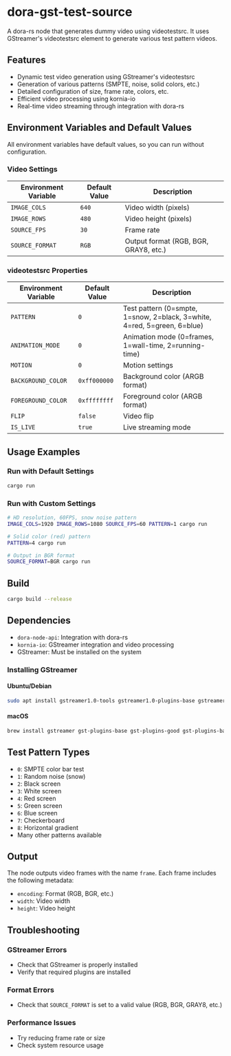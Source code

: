 # dora-gst-test-source

A dora-rs node that generates dummy video using videotestsrc. It uses GStreamer's videotestsrc element to generate various test pattern videos.

## Features

- Dynamic test video generation using GStreamer's videotestsrc
- Generation of various patterns (SMPTE, noise, solid colors, etc.)
- Detailed configuration of size, frame rate, colors, etc.
- Efficient video processing using kornia-io
- Real-time video streaming through integration with dora-rs

## Environment Variables and Default Values

All environment variables have default values, so you can run without configuration.

### Video Settings

| Environment Variable | Default Value | Description |
|---------|-------------|------|
| `IMAGE_COLS` | `640` | Video width (pixels) |
| `IMAGE_ROWS` | `480` | Video height (pixels) |
| `SOURCE_FPS` | `30` | Frame rate |
| `SOURCE_FORMAT` | `RGB` | Output format (RGB, BGR, GRAY8, etc.) |

### videotestsrc Properties

| Environment Variable | Default Value | Description |
|---------|-------------|------|
| `PATTERN` | `0` | Test pattern (0=smpte, 1=snow, 2=black, 3=white, 4=red, 5=green, 6=blue) |
| `ANIMATION_MODE` | `0` | Animation mode (0=frames, 1=wall-time, 2=running-time) |
| `MOTION` | `0` | Motion settings |
| `BACKGROUND_COLOR` | `0xff000000` | Background color (ARGB format) |
| `FOREGROUND_COLOR` | `0xffffffff` | Foreground color (ARGB format) |
| `FLIP` | `false` | Video flip |
| `IS_LIVE` | `true` | Live streaming mode |

## Usage Examples

### Run with Default Settings
```bash
cargo run
```

### Run with Custom Settings
```bash
# HD resolution, 60FPS, snow noise pattern
IMAGE_COLS=1920 IMAGE_ROWS=1080 SOURCE_FPS=60 PATTERN=1 cargo run

# Solid color (red) pattern
PATTERN=4 cargo run

# Output in BGR format
SOURCE_FORMAT=BGR cargo run
```

## Build

```bash
cargo build --release
```

## Dependencies

- `dora-node-api`: Integration with dora-rs
- `kornia-io`: GStreamer integration and video processing
- GStreamer: Must be installed on the system

### Installing GStreamer

#### Ubuntu/Debian
```bash
sudo apt install gstreamer1.0-tools gstreamer1.0-plugins-base gstreamer1.0-plugins-good gstreamer1.0-plugins-bad
```

#### macOS
```bash
brew install gstreamer gst-plugins-base gst-plugins-good gst-plugins-bad
```

## Test Pattern Types

- `0`: SMPTE color bar test
- `1`: Random noise (snow)
- `2`: Black screen
- `3`: White screen  
- `4`: Red screen
- `5`: Green screen
- `6`: Blue screen
- `7`: Checkerboard
- `8`: Horizontal gradient
- Many other patterns available

## Output

The node outputs video frames with the name `frame`. Each frame includes the following metadata:

- `encoding`: Format (RGB, BGR, etc.)
- `width`: Video width
- `height`: Video height

## Troubleshooting

### GStreamer Errors
- Check that GStreamer is properly installed
- Verify that required plugins are installed

### Format Errors
- Check that `SOURCE_FORMAT` is set to a valid value (RGB, BGR, GRAY8, etc.)

### Performance Issues
- Try reducing frame rate or size
- Check system resource usage 
